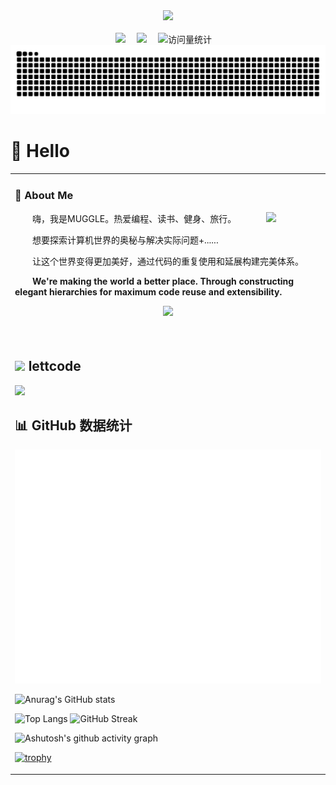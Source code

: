<div align="center">

  <!-- knock code pictures 敲代码的图片 -->
  <picture>
    <source media="(prefers-color-scheme: dark)" srcset="https://cdn.jsdelivr.net/gh/sun0225SUN/sun0225SUN/assets/images/coding.gif" />
    <source media="(prefers-color-scheme: light)" srcset="https://cdn.jsdelivr.net/gh/sun0225SUN/sun0225SUN/assets/images/developer.svg" height="225px" />
    <img src="https://cdn.jsdelivr.net/gh/sun0225SUN/sun0225SUN/assets/images/coding.gif" />
  </picture>

  <!-- for beauty 留个空行好看点 -->
  <div>&nbsp;</div>


<!-- profile logo 个人资料徽标 -->
  <div>
    <a href="https://www.peterjxl.com/"><img src="https://img.shields.io/badge/Website-博客-8c36db" /></a>&emsp;
    <a href="https://space.bilibili.com/53069777/"><img src="https://img.shields.io/badge/Bilibili-B站-ff69b4" /></a>&emsp;
    <img src="https://komarev.com/ghpvc/?username=cjmarklll&label=Views&color=orange&style=flat" alt="访问量统计" />&emsp;
  </div>

<!-- Snake Code Contribution Map 贪吃蛇代码贡献图 -->
<picture>
  <source media="(prefers-color-scheme: dark)" srcset="https://raw.githubusercontent.com/cjmarklll/cjmarklll/output/github-contribution-grid-snake-dark.svg">
  <source media="(prefers-color-scheme: light)" srcset="https://raw.githubusercontent.com/cjmarklll/cjmarklll/output/github-contribution-grid-snake.svg">
  <img alt="github contribution grid snake animation" src="https://raw.githubusercontent.com/cjmarklll/cjmarklll/output/github-contribution-grid-snake.svg">
</picture>

</div>

#  🙋 Hello

<table>
  
<tr><td>

### 🤺 About Me
<img align="right" width="88" src="https://avatars.githubusercontent.com/u/120105002?v=4" />

<p>&emsp;&emsp;嗨，我是MUGGLE。热爱编程、读书、健身、旅行。</p>
<p>&emsp;&emsp;想要探索计算机世界的奥秘与解决实际问题+......</p>
<p>&emsp;&emsp;让这个世界变得更加美好，通过代码的重复使用和延展构建完美体系。</p>
<p>&emsp;&emsp;<strong>We're making the world a better place. Through constructing elegant hierarchies for maximum code reuse and extensibility.</strong></p>
<p align="center">
  <a href="https://skillicons.dev">
    <img src="https://skillicons.dev/icons?i=idea,java,linux,mysql,mongodb,github,git,arch,docker,cpp,vim" />
  </a>
</p>


  <!-- for beauty 留个空行好看点 -->
  <div>&nbsp;</div>

</td></tr>

<tr><td>
  
## <img height=28 src="https://th.bing.com/th?id=OIP.9pTllYb2v84uOwT4wpooSwHaHa&w=250&h=250&c=8&rs=1&qlt=90&o=6&pid=3.1&rm=2"> lettcode



  
<img src="https://stats.justsong.cn/api/leetcode?username=ai-li-di-yi-bai-lan&cn=true&theme=dark" style="box-shadow:none !important">


## 📊 GitHub 数据统计
![Metrics](/github-metrics.svg)
 
![Anurag's GitHub stats](https://my-9pd8-cjmarkllls-projects.vercel.app/api?username=codestack&count_private=true&show_icons=true&theme=radical)

![Top Langs](https://my-9pd8-cjmarkllls-projects.vercel.app/api/top-langs/?username=cjmarklll&theme=merko)
![GitHub Streak](https://streak-stats.demolab.com/?user=cjmarklll&theme=radical)


![Ashutosh's github activity graph](https://github-readme-activity-graph.vercel.app/graph?username=cjmarklll&theme=tokyo-night)

[![trophy](https://github-profile-trophy.vercel.app/?username=cjmarklll&theme=radical)](https://github.com/ryo-ma/github-profile-trophy)













